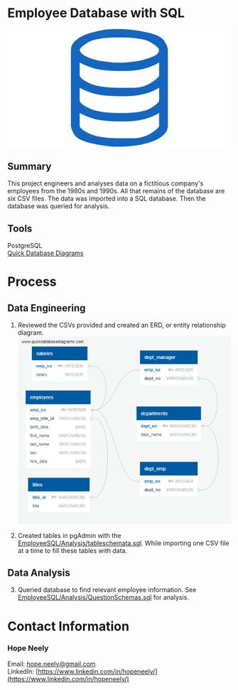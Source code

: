 # Employee Database with SQL
![EmployeeSQL/data/sql.png](EmployeeSQL/data/sql.png)
## Summary
This project engineers and analyses data on a fictitious company's employees from the 1980s and 1990s. All that remains of the database are six CSV files. The data was imported into a SQL database. Then the database was queried for analysis. 

## Tools
PostgreSQL<br>
[Quick Database Diagrams](http://www.quickdatabasediagrams.com)

# Process
## Data Engineering
1. Reviewed the CSVs provided and created an ERD, or entity relationship diagram.
![EmployeeSQL/data/ERD.png](EmployeeSQL/data/ERD.png)

2. Created tables in pgAdmin with the [EmployeeSQL/Analysis/tableschemata.sql](EmployeeSQL/Analysis/tableschemata.sql). While importing one CSV file at a time to fill these tables with data.

## Data Analysis

3. Queried database to find relevant employee information. See [EmployeeSQL/Analysis/QuestionSchemas.sql](EmployeeSQL/Analysis/QuestionSchemas.sql) for analysis.

# Contact Information
### Hope Neely<br>
Email: [hope.neely@gmail.com](hope.neely@gmail.com)<br>
LinkedIn: [https://www.linkedin.com/in/hopeneely/](https://www.linkedin.com/in/hopeneely/)
